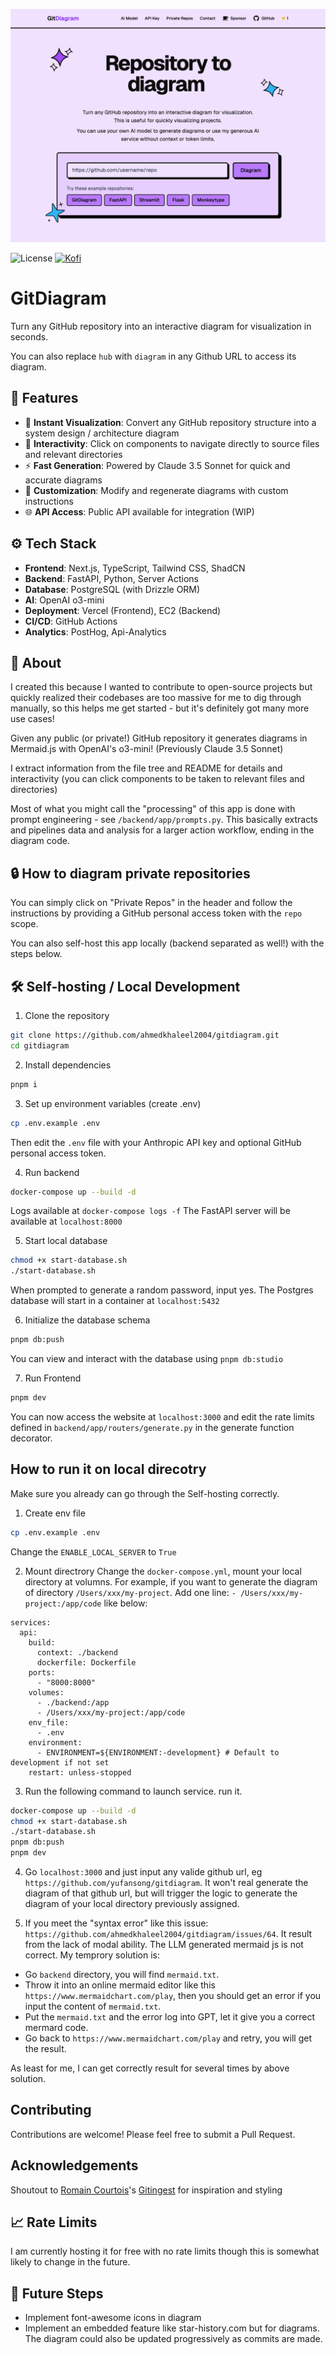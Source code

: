 [![Image](./docs/readme_img.png "GitDiagram Front Page")](https://gitdiagram.com/)

![License](https://img.shields.io/badge/license-MIT-blue.svg)
[![Kofi](https://img.shields.io/badge/Kofi-F16061.svg?logo=ko-fi&logoColor=white)](https://ko-fi.com/ahmedkhaleel2004)

# GitDiagram

Turn any GitHub repository into an interactive diagram for visualization in seconds.

You can also replace `hub` with `diagram` in any Github URL to access its diagram.

## 🚀 Features

- 👀 **Instant Visualization**: Convert any GitHub repository structure into a system design / architecture diagram
- 🎨 **Interactivity**: Click on components to navigate directly to source files and relevant directories
- ⚡ **Fast Generation**: Powered by Claude 3.5 Sonnet for quick and accurate diagrams
- 🔄 **Customization**: Modify and regenerate diagrams with custom instructions
- 🌐 **API Access**: Public API available for integration (WIP)

## ⚙️ Tech Stack

- **Frontend**: Next.js, TypeScript, Tailwind CSS, ShadCN
- **Backend**: FastAPI, Python, Server Actions
- **Database**: PostgreSQL (with Drizzle ORM)
- **AI**: OpenAI o3-mini
- **Deployment**: Vercel (Frontend), EC2 (Backend)
- **CI/CD**: GitHub Actions
- **Analytics**: PostHog, Api-Analytics

## 🤔 About

I created this because I wanted to contribute to open-source projects but quickly realized their codebases are too massive for me to dig through manually, so this helps me get started - but it's definitely got many more use cases!

Given any public (or private!) GitHub repository it generates diagrams in Mermaid.js with OpenAI's o3-mini! (Previously Claude 3.5 Sonnet)

I extract information from the file tree and README for details and interactivity (you can click components to be taken to relevant files and directories)

Most of what you might call the "processing" of this app is done with prompt engineering - see `/backend/app/prompts.py`. This basically extracts and pipelines data and analysis for a larger action workflow, ending in the diagram code.

## 🔒 How to diagram private repositories

You can simply click on "Private Repos" in the header and follow the instructions by providing a GitHub personal access token with the `repo` scope.

You can also self-host this app locally (backend separated as well!) with the steps below.

## 🛠️ Self-hosting / Local Development

1. Clone the repository

```bash
git clone https://github.com/ahmedkhaleel2004/gitdiagram.git
cd gitdiagram
```

2. Install dependencies

```bash
pnpm i
```

3. Set up environment variables (create .env)

```bash
cp .env.example .env
```

Then edit the `.env` file with your Anthropic API key and optional GitHub personal access token.

4. Run backend

```bash
docker-compose up --build -d
```

Logs available at `docker-compose logs -f`
The FastAPI server will be available at `localhost:8000`

5. Start local database

```bash
chmod +x start-database.sh
./start-database.sh
```

When prompted to generate a random password, input yes.
The Postgres database will start in a container at `localhost:5432`

6. Initialize the database schema

```bash
pnpm db:push
```

You can view and interact with the database using `pnpm db:studio`

7. Run Frontend

```bash
pnpm dev
```

You can now access the website at `localhost:3000` and edit the rate limits defined in `backend/app/routers/generate.py` in the generate function decorator.

## How to run it on local direcotry
Make sure you already can go through the Self-hosting correctly.
1. Create env file
```bash
cp .env.example .env
```
Change the `ENABLE_LOCAL_SERVER` to `True`

2. Mount directrory
Change the `docker-compose.yml`, mount your local directory at volumns. For example, if you want to generate the diagram of directory `/Users/xxx/my-project`. Add one line: `- /Users/xxx/my-project:/app/code` like below:
```
services:
  api:
    build: 
      context: ./backend
      dockerfile: Dockerfile
    ports:
      - "8000:8000"
    volumes:
      - ./backend:/app
      - /Users/xxx/my-project:/app/code
    env_file:
      - .env
    environment:
      - ENVIRONMENT=${ENVIRONMENT:-development} # Default to development if not set
    restart: unless-stopped
```

3. Run the following command to launch service.
run it.
```bash
docker-compose up --build -d
chmod +x start-database.sh
./start-database.sh
pnpm db:push
pnpm dev
```

4. Go `localhost:3000` and just input any valide github url, eg `https://github.com/yufansong/gitdiagram`. It won't real generate the diagram of that github url, but will trigger the logic to generate the diagram of your local directory previously assigned. 

5. If you meet the "syntax error" like this issue: `https://github.com/ahmedkhaleel2004/gitdiagram/issues/64`. It result from the lack of modal ability. The LLM generated mermaid js is not correct. My temprory solution is:
- Go `backend` directory, you will find `mermaid.txt`. 
- Throw it into an online mermaid editor like this `https://www.mermaidchart.com/play`, then you should get an error if you input the content of `mermaid.txt`.
- Put the `mermaid.txt` and the error log into GPT, let it give you a correct mermard code.
- Go back to `https://www.mermaidchart.com/play` and retry, you will get the result.

As least for me, I can get correctly result for several times by above solution.


## Contributing

Contributions are welcome! Please feel free to submit a Pull Request.

## Acknowledgements

Shoutout to [Romain Courtois](https://github.com/cyclotruc)'s [Gitingest](https://gitingest.com/) for inspiration and styling

## 📈 Rate Limits

I am currently hosting it for free with no rate limits though this is somewhat likely to change in the future.

<!-- If you would like to bypass these, self-hosting instructions are provided. I also plan on adding an input for your own Anthropic API key.

Diagram generation:

- 1 request per minute
- 5 requests per day -->

## 🤔 Future Steps

- Implement font-awesome icons in diagram
- Implement an embedded feature like star-history.com but for diagrams. The diagram could also be updated progressively as commits are made.
